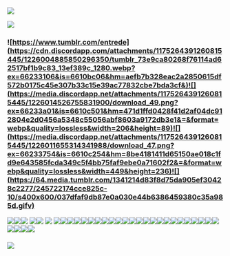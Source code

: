 ### ![](https://media.discordapp.net/attachments/1175264391260815445/1226003622316343297/tumblr_3a1b875b285038421d95f9f9ba5ddc1d_ccc08d6f_2048.png?ex=66232fd9&is=6610bad9&hm=9ee543bf73635875bf7b77a090e0442479f14a54253894bf2efaaa723d80f8ba&=&format=webp&quality=lossless&width=1349&height=361)
![](https://media.discordapp.net/attachments/1175264391260815445/1226005634323841084/coollogo_com-267972480.gif?ex=662331b9&is=6610bcb9&hm=d0ad006b67a9579def9cb0faa59c960babbe363ee7921d84ee41d8fb8ebbdc7a&=&width=1178&height=89)
### ![https://www.tumblr.com/entrede](https://cdn.discordapp.com/attachments/1175264391260815445/1226004885850296350/tumblr_73e9ca80268f76114ad62517bf1b9c83_13ef389c_1280.webp?ex=66233106&is=6610bc06&hm=aefb7b328eac2a2850615df572b0175c45e307b33c15e39ac77832cbe7bda3cf&)![](https://media.discordapp.net/attachments/1175264391260815445/1226014526755831900/download_49.png?ex=66233a01&is=6610c501&hm=471d1ffd0428f41d2af04dc912804e2d0456a5348c55056abf8603a9172db3e1&=&format=webp&quality=lossless&width=206&height=89)![](https://media.discordapp.net/attachments/1175264391260815445/1226011655314341988/download_47.png?ex=66233754&is=6610c254&hm=8be4181411d65150ae018c1fd9e643585fcda349c5f4bb75faf9ebe0a71602f2&=&format=webp&quality=lossless&width=449&height=236)![](https://64.media.tumblr.com/1341214d83f8d75da905ef30428c2277/245722174cce825c-10/s400x600/037dfaf9db87e0a030e44b6386459380c35a985d.gifv)
![](https://64.media.tumblr.com/55120ab6e3b6d45a3d41ef048a8fcef5/d1b13d10a3b57c68-14/s100x200/3be737b608daf81d867fef67fa80db1f75540f53.gifv)![](https://64.media.tumblr.com/66b4ee035f86b38986205297274e259f/d1b13d10a3b57c68-aa/s100x200/56c57a0d5ed1ee0e04958e002aee573f5e8ad74c.gifv)![](https://64.media.tumblr.com/a6ae11f54c90438d1533bdbff294d63b/d1b13d10a3b57c68-2b/s100x200/191987fbd7d7237154712516d8a399638c428c18.gifv) ![](https://64.media.tumblr.com/5b813f45b7aab6bb0c92620e55e94e0f/d1b13d10a3b57c68-f3/s100x200/b5857806285ef2e8e818c8db8b662f92d1839bf5.gifv)![](https://64.media.tumblr.com/377793b51f4005f8e66aeed9b6ee023e/d1b13d10a3b57c68-c5/s100x200/56dba57ef7af2abc8a8982bc6bd8563b9e0fd5f7.gifv) ![](https://64.media.tumblr.com/fff69c11b9b57804a3cd357f2b4cee4c/d1b13d10a3b57c68-3a/s100x200/bc46286971288e5c775b211c7506eb1192904eb8.gifv) ![](https://64.media.tumblr.com/324348587a6fe8d21e69248a8e5c4056/d1b13d10a3b57c68-04/s100x200/7a21fdd75b8d2a3fda6754fd022da5edaffd5068.gifv)![](https://64.media.tumblr.com/04d3d9da468f9ae82dc540f18bed5057/d1b13d10a3b57c68-7e/s100x200/0b12a9467f477e7c74f6515411192b2ba34e4160.pnj)![](https://64.media.tumblr.com/e168f81078a094e62c580f4cc5a39f1d/d1b13d10a3b57c68-54/s100x200/0fc891b2bdd50779638322b3c1f4b92cc6c66168.jpg)![](https://64.media.tumblr.com/da3b0b0c7c9de7e3692857da2316ee57/d1b13d10a3b57c68-c5/s250x400/af3d9b4fe51194d2d58b35f2b38656cc561623d3.gifv)![](https://64.media.tumblr.com/2117f192978bcd5c9352c704f2bc6091/d1b13d10a3b57c68-f3/s100x200/5b70790e25394852d0ed4105a61124046ca25399.gifv)![](https://64.media.tumblr.com/35a28e850d690d8b3e8dd502dd7f0a8a/d1b13d10a3b57c68-9b/s250x400/e28b209e9169441d54d334d869425b03b6e429e9.gifv)![](https://64.media.tumblr.com/110a0f80703d311447a43f71a6ecd152/2be3d7b7e3b8925d-4b/s100x200/570c2b2ef96292a20abad839cbd70359faf90e42.gifv)![](https://64.media.tumblr.com/9d51e9710d24283290d83c095614f818/2be3d7b7e3b8925d-67/s100x200/21238fd5b8b00e8e41b7bfb3d313f36b0a212cb9.gifv)![](https://64.media.tumblr.com/1ad57df4126057583e27ebe96c88e4f0/2be3d7b7e3b8925d-13/s100x200/b779157e2601bb2833a8080a10cffa6db497043e.pnj)![](https://64.media.tumblr.com/20655ccf6cbe1ba67de4e5b604b26c05/2be3d7b7e3b8925d-0d/s100x200/190d42a4550e0c6030cc246e1bb69b97349c4dfe.gifv)![](https://64.media.tumblr.com/cdf21ed9be14e0f938ff91d57771f0e2/2be3d7b7e3b8925d-7a/s100x200/e679172db4a245d5939cf82825867072a3bff9b1.pnj)![](https://64.media.tumblr.com/948ef1700898b1890935fdac9c24d489/2be3d7b7e3b8925d-bc/s100x200/0d1483ec584925a191c3124f1d81b138ae750496.pnj)![](https://64.media.tumblr.com/b094d34f01387d8ddfd30602a3d99f8f/2be3d7b7e3b8925d-65/s100x200/0fccb7b12c211e05c8a0fb6a4f8dc42ab9ee35f3.gifv)![](https://64.media.tumblr.com/fec80276e22c3a56282cea0c426cae0f/2be3d7b7e3b8925d-54/s100x200/4a6df057cf8e2eb55ddee6924c5b1827684e1a78.gifv)![](https://64.media.tumblr.com/101efa5c47302711b69828a572f9cb60/2be3d7b7e3b8925d-53/s100x200/b6ae90a605b0eec086ce5af632a6b19742bf0c57.pnj)![](https://64.media.tumblr.com/8bf6786d7ce614dd17f3c350d0fd7bd7/2be3d7b7e3b8925d-ea/s100x200/05570c493a0a475112cf63b6b4de1d91c25d098f.gifv)![](https://64.media.tumblr.com/ec46fa3058e1a64c37e82d0f61c9ebea/2be3d7b7e3b8925d-54/s100x200/4d601bda031c059af83e8ca2635448350d231b97.pnj)![](https://64.media.tumblr.com/0060da4b4fbedbd687338919a14954a5/2be3d7b7e3b8925d-3d/s100x200/343248053d2d50a7ecb404230a8d22f904714b2d.gifv)![](https://64.media.tumblr.com/ecd590b3666e5008448300fc03f130a6/2be3d7b7e3b8925d-b5/s250x400/29970ecd249ed0fa480eeda1fddfff215accca10.pnj)![](https://64.media.tumblr.com/e1922030f64233124161197d14b6ff49/2be3d7b7e3b8925d-51/s250x400/358b3413320355bdeb120bc6c953f5eb31b21536.jpg)![](https://64.media.tumblr.com/c5d3750ed6ebc51f4baf6958c4121adf/2be3d7b7e3b8925d-b5/s100x200/0ab06e8ff5d9011ce582824707afb5cc8dec16fd.gifv)![](https://64.media.tumblr.com/2fbee26e6b54b931aa46f9151887ea47/2be3d7b7e3b8925d-96/s100x200/3983322ad62a43739c1fb758dbda7ecdf02932fc.pnj)![](https://64.media.tumblr.com/a8f74c2a133d1685e9e5188e4b43d358/2be3d7b7e3b8925d-79/s100x200/b0ab86d9aa3d45cfe578a47585ffcb3fd09d0593.pnj)![](https://64.media.tumblr.com/a42ba698cfbbaac6954fc1e438f91017/2be3d7b7e3b8925d-0f/s100x200/c8918ebb06f0cfb530d54a93abddbca7f3e87229.pnj)![](https://64.media.tumblr.com/6aeea166ef2412229cddd124a22db5fd/2be3d7b7e3b8925d-23/s100x200/4d76e624ad6a0e95ce6c67c6189be461fd1f1dcc.pnj)![](https://64.media.tumblr.com/fe7f1706875bac2b2d8776e9df2dee8f/2be3d7b7e3b8925d-18/s100x200/bec49019dcaacf7dde5b5c5a2d6ac39b2fc6c0cc.pnj)![](https://64.media.tumblr.com/159a1d791f1f7dbe9b02a7f5eea90576/2be3d7b7e3b8925d-a7/s100x200/57b686170f30956babde9dc67681c8778fb438a2.pnj)![](https://64.media.tumblr.com/5a7bd8242068ec5071c50b15b32043b6/2be3d7b7e3b8925d-e9/s100x200/73e98340c5751192b51643dea351b7f1eda8ea3c.pnj)
### ![](https://media.discordapp.net/attachments/1175264391260815445/1226003621913563146/tumblr_5444b3cd82d1002e807b0a41de0387c2_ce027f68_2048.png?ex=66232fd9&is=6610bad9&hm=a20de75706d4a6bdf8d318236cfa7541204a16d0daf5440bf1a7fc241b57fb89&=&format=webp&quality=lossless&width=1349&height=361)
